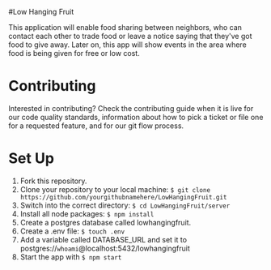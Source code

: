 #Low Hanging Fruit

This application will enable food sharing between neighbors, who can contact each other to trade food or leave a notice saying that they've got food to give away. Later on, this app will show events in the area where food is being given for free or low cost.

# Contributing

Interested in contributing? Check the contributing guide when it is live for our code quality standards, information about how to pick a ticket or file one for a requested feature, and for our git flow process.

# Set Up

1. Fork this repository.
2. Clone your repository to your local machine: `$ git clone https://github.com/yourgithubnamehere/LowHangingFruit.git`
3. Switch into the correct directory: `$ cd LowHangingFruit/server`
3. Install all node packages: `$ npm install`
4. Create a postgres database called lowhangingfruit.
5. Create a .env file: `$ touch .env`
6. Add a variable called DATABASE_URL and set it to postgres://`whoami`@localhost:5432/lowhangingfruit
7. Start the app with `$ npm start`
